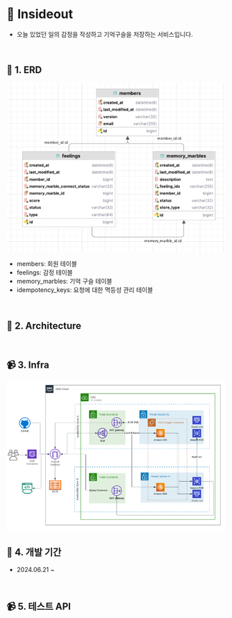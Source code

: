 # 📅 Insideout

- 오늘 있었던 일의 감정을 작성하고 기억구슬을 저장하는 서비스입니다.

<br/>

## 🌟 1. ERD

![img.png](readmeImage/erd.png)

- members: 회원 테이블
- feelings: 감정 테이블
- memory_marbles: 기억 구슬 테이블
- idempotency_keys: 요청에 대한 멱등성 관리 테이블

<br/>

## 📜 2. Architecture

<br/>

## 📹 3. Infra

![img.png](readmeImage/infra.png)

## 📆 4. 개발 기간

- 2024.06.21 ~

<br/>

## 📹 5. 테스트 API

